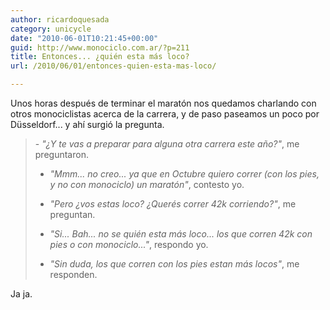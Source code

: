 ```yaml
---
author: ricardoquesada
category: unicycle
date: "2010-06-01T10:21:45+00:00"
guid: http://www.monociclo.com.ar/?p=211
title: Entonces... ¿quién esta más loco?
url: /2010/06/01/entonces-quien-esta-mas-loco/

---
```

Unos horas después de terminar el maratón nos quedamos charlando con otros monociclistas acerca de la carrera, y de paso paseamos un poco por Düsseldorf... y ahí surgió la pregunta.

> \- _"¿Y te vas a preparar para alguna otra carrera este año?"_, me preguntaron.
>
> - _"Mmm... no creo... ya que en Octubre quiero correr (con los pies, y no con monociclo) un maratón"_, contesto yo.
>
> - _"Pero ¿vos estas loco? ¿Querés correr 42k corriendo?"_, me preguntan.
>
> - _"Si... Bah... no se quién esta más loco... los que corren 42k con pies o con monociclo..."_, respondo yo.
>
> - _"Sin duda, los que corren con los pies estan más locos"_, me responden.

Ja ja.
